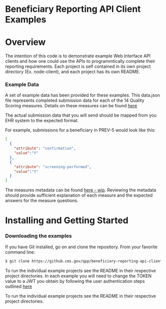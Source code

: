 # Beneficiary Reporting API Client Examples

# Overview #
The intention of this code is to demonstrate example Web Interface API clients and how one could use the APIs to programmtically complete their reporting requirements. Each project is self contained in its own project directory (Ex. node-client), and each project has its own README.

### Example Data
A set of example data has been provided for these examples. This data.json file represents completed submission data for each of the 14 Quality Scoring measures. Details on these measures can be found [here](https://www.cms.gov/Medicare/Quality-Payment-Program/Resource-Library/2018-Web-Interface-Measures-and-supporting-documents.zip)

The actual submission data that you will send should be mapped from you EHR system to the expected format.

For example, submissions for a beneficiary in PREV-5 would look like this:
```json
[
  {
    "attribute": "confirmation",
    "value":"Y"
  },
  {
    "attribute": "screening-performed",
    "value":"Y"
  }
]
```

The measures metadata can be found [here - wip](http://google.com). Reviewing the metadata should provide sufficient explanation of each measure and the expected answers for the measure questions.

# Installing and Getting Started #

### Downloading the examples ###

If you have Git installed, go on and clone the repository.
From your favorite command line:

```bash
$ git clone https://github.cms.gov/qpp/beneficiary-reporting-api-client-examples.git
```

To run the individual example projects see the README in their respective project directories. In each example you will need to change the TOKEN value to a JWT you obtain by following the user authentication steps outlined [here](http://dev.qpp.cms.gov/api/auth/docs/#/Authentication)

To run the individual example projects see the README in their respective project directories.